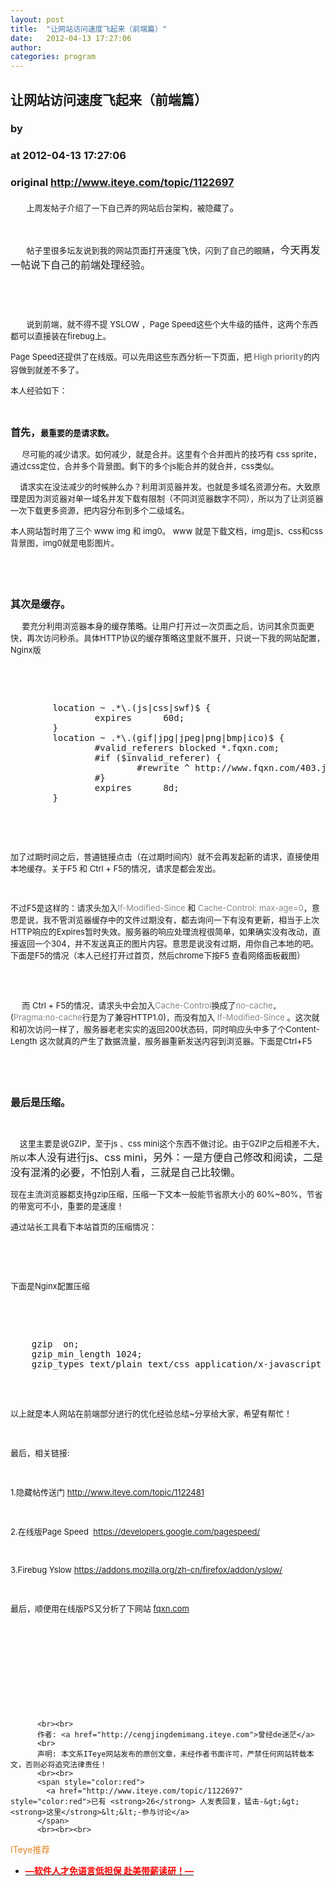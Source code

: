 ```yaml
---
layout: post
title:  "让网站访问速度飞起来（前端篇）"
date:   2012-04-13 17:27:06
author: 
categories: program
---
```


## 让网站访问速度飞起来（前端篇）
### by 
### at 2012-04-13 17:27:06
### original <http://www.iteye.com/topic/1122697>

<p><span style="font-size:small"><span style="font-size:small"><span style="font-size:small">       上周发帖子介绍了一下自己弄的网站后台架构，被隐藏了</span></span><img alt="" src="http://www.iteye.com/images/smiles/icon_cry.gif"><span style="font-size:medium">。</span></span></p>
<p><span style="font-size:small"><span style="font-size:small"><span style="font-size:small">    </span></span></span></p>
<p><span style="font-size:small"><span style="font-size:small"><span style="font-size:small">       帖子里很多坛友说到我的网站页面打开速度飞快，闪到了自己的眼睛</span></span></span><img alt="" src="http://www.iteye.com/images/smiles/icon_biggrin.gif"><span style="font-size:medium">，今天再发一帖说下自己的前端处理经验。</span></p>
<p><span style="font-size:small"><span style="font-size:small"><br></span></span></p>
<p><span style="font-size:small"><span style="font-size:small"><br></span></span></p>
<p><span style="font-size:small"><span style="font-size:small"><span style="font-size:small">       说到前端，就不得不提 YSLOW ，Page Speed这些个大牛级的插件，这两个东西都可以直接装在firebug上。</span></span></span></p>
<p><span style="font-size:small"><span style="font-size:small"><span style="font-size:small">Page Speed还提供了在线版。可以先用这些东西分析一下页面，把</span><strong><span style="color:#888888">
<span style="font-size:13px;line-height:21px">High priority</span></span></strong><span style="font-size:small">的内容做到就差不多了。</span></span></span></p>
<p><span style="font-size:small"><span style="font-size:small"><span style="font-size:small">本人经验如下：</span></span></span></p>
<p> </p>
<p><span style="font-size:medium"><strong><span style="font-size:medium"><span style="font-size:medium">首先，<span style="font-size:small">最重要的是请求数。</span></span></span></strong></span></p>
<p><span style="font-size:small"><span style="font-size:small">     尽可能的减少请求。如何减少，就是合并。这里有个合并图片的技巧有 css sprite，通过css定位，合并多个背景图。剩下的多个js能合并的就合并，css类似。</span></span></p>
<p><span style="font-size:small"><span style="font-size:small">    请求实在没法减少的时候肿么办？利用浏览器并发。也就是多域名资源分布。大致原理是因为浏览器对单一域名并发下载有限制（不同浏览器数字不同），所以为了让浏览器一次下载更多资源，把内容分布到多个二级域名。</span></span></p>
<p><span style="font-size:small"><span style="font-size:small">本人网站暂时用了三个 www img 和 img0。 www 就是下载文档，img是js、css和css背景图，img0就是电影图片。</span></span></p>
<p> </p>
<p> </p>
<p><strong><span style="font-size:medium"><span style="font-size:small"><span style="font-size:medium">其次是缓存。</span></span></span></strong></p>
<p><span style="font-size:small"><span style="font-size:small">     要充分利用浏览器本身的缓存策略。让用户打开过一次页面之后，访问其余页面更快，再次访问秒杀。具体HTTP协议的缓存策略这里就不展开，只说一下我的网站配置，Nginx版</span></span></p>
<p> </p>
<p> </p>
<pre name="code">        location ~ .*\.(js|css|swf)$ {
                expires      60d;
        }
        location ~ .*\.(gif|jpg|jpeg|png|bmp|ico)$ {
                #valid_referers blocked *.fqxn.com;
                #if ($invalid_referer) {
                        #rewrite ^ http://www.fqxn.com/403.jpg last;
                #}
                expires      8d;
        }</pre>
 
<p> </p>
<p><span style="font-size:small"><span style="font-size:small">加了过期时间之后，普通链接点击（在过期时间内）就不会再发起新的请求，直接使用本地缓存。关于F5 和 Ctrl + F5的情况，请求是都会发出。</span></span></p>
<p><span style="font-size:small"><span style="font-size:small"><br></span></span></p>
<p><span style="font-size:small"><span style="font-size:small">不过F5是这样的：请求头加入<span style="color:#888888">If-Modified-Since </span>和 <span style="color:#888888">Cache-Control: max-age=0</span>，意思是说，我不管浏览器缓存中的文件过期没有，都去询问一下有没有更新，相当于上次HTTP响应的Expires暂时失效。服务器的响应处理流程很简单，如果确实没有改动，直接返回一个304，并不发送真正的图片内容。意思是说没有过期，用你自己本地的吧。下面是F5的情况（本人已经打开过首页，然后chrome下按F5 查看网络面板截图）</span></span></p>
<p><br><img alt="" src="http://dl.iteye.com/upload/attachment/0066/5425/09f31d0f-ca12-32f8-89a5-2c19cfea25ec.jpg"><br><span style="font-size:small"> </span></p>
<p><span style="font-size:small"><span style="font-size:small">     而 Ctrl + F5的情况，请求头中会加入<span style="color:#888888">Cache-Control</span>换成了<span style="color:#888888">no-cache</span>，(<span style="color:#888888">Pragma:no-cache</span>行是为了兼容HTTP1.0)，而没有加入<span style="color:#888888"> If-Modified-Since</span> 。这次就和初次访问一样了，服务器老老实实的返回200状态码，同时响应头中多了个Content-Length 这次就真的产生了数据流量，服务器重新发送内容到浏览器。下面是Ctrl+F5</span></span></p>
<p><br><img alt="" src="http://dl.iteye.com/upload/attachment/0066/5427/67ae1c64-bac1-3128-bc5c-ee0059c3aea1.jpg"></p>
<p> </p>
<p><span style="font-size:medium"><strong><span style="font-size:small"><span style="font-size:medium">最后是压缩。</span></span></strong></span></p>
<p> </p>
<p><span style="font-size:small"><span style="font-size:small">    这里主要是说GZIP，至于js 、css mini这个东西不做讨论。由于GZIP之后相差不大，所以</span><span style="font-size:medium">本人</span><span style="font-size:medium">没有进行js、css mini，另外：一是方便自己修改和阅读，二是没有混淆的必要，不怕别人看，三就是自己比较懒。</span></span></p>
<p><span style="font-size:small"><span style="font-size:small">现在主流浏览器都支持gzip压缩，压缩一下文本一般能节省原大小的 60%~80%，节省的带宽可不小，重要的是速度！</span></span></p>
<p><span style="font-size:small"><span style="font-size:small">通过站长工具看下本站首页的压缩情况：</span></span></p>
<p><br><img alt="" src="http://dl.iteye.com/upload/attachment/0066/5438/5f2123a2-8b9c-3d02-a775-29bea924bce5.jpg"></p>
<p> </p>
<p><span style="font-size:small"><span style="font-size:small">下面是Nginx配置压缩</span></span></p>
<p> </p>
<p> </p>
<pre name="code">    gzip  on;
    gzip_min_length 1024;
    gzip_types text/plain text/css application/x-javascript application/xml;
    </pre>
 
<p><span style="font-size:small"><span style="font-size:small">以上就是本人网站在前端部分进行的优化经验总结~分享给大家，希望有帮忙！</span></span></p>
<p><span style="font-size:small"><span style="font-size:small"><br></span></span></p>
<p><span style="font-size:small"><span style="font-size:small"><span style="font-size:small">最后，相关链接:</span></span></span></p>
<p><span style="font-size:small"><span style="font-size:small"><span style="font-size:small"><br></span></span></span></p>
<p><span style="font-size:small"><span style="font-size:small"><span style="font-size:small">1.隐藏帖传送门 <a href="http://www.iteye.com/topic/1122481">http://www.iteye.com/topic/1122481</a></span></span></span></p>
<p><span style="font-size:small"><span style="font-size:small"><br></span></span></p>
<p><span style="font-size:small"><span style="font-size:small"><span style="font-size:small">2.在线版Page Speed  <a href="https://developers.google.com/pagespeed/">https://developers.google.com/pagespeed/</a></span></span></span></p>
<p><span style="font-size:small"><span style="font-size:small"><br></span></span></p>
<p><span style="font-size:small"><span style="font-size:small"><span style="font-size:small">3.Firebug Yslow <a href="https://addons.mozilla.org/zh-cn/firefox/addon/yslow/">https://addons.mozilla.org/zh-cn/firefox/addon/yslow/</a></span></span></span></p>
<p><span style="font-size:small"><span style="font-size:small"><span style="font-size:small"><br></span></span></span></p>
<p><span style="font-size:small"><span style="font-size:small"><span style="font-size:small">最后，顺便用在线版PS又分析了下网站 <a href="http://www.fqxn.com">fqxn.com</a></span></span></span></p>
<p> </p>
<p><br><img alt="" src="http://dl.iteye.com/upload/attachment/0066/5458/5c565fd6-61ad-3be3-9b6f-aec4bbc057c2.jpg"></p>
<p> </p>
<p> </p>
<p> </p>
          
          <br><br>
          作者: <a href="http://cengjingdemimang.iteye.com">曾经de迷茫</a> 
          <br>
          声明: 本文系ITeye网站发布的原创文章，未经作者书面许可，严禁任何网站转载本文，否则必将追究法律责任！
          <br><br>
          <span style="color:red">
            <a href="http://www.iteye.com/topic/1122697" style="color:red">已有 <strong>26</strong> 人发表回复，猛击-&gt;&gt;<strong>这里</strong>&lt;&lt;-参与讨论</a>
          </span>
          <br><br><br>
<span style="color:#e28822">ITeye推荐</span>
<br>
<ul><li><a href="http://www.iteye.com/clicks/433"><span style="color:red;font-weight:bold">—软件人才免语言低担保 赴美带薪读研！— </span></a></li></ul>
<br><br><br>